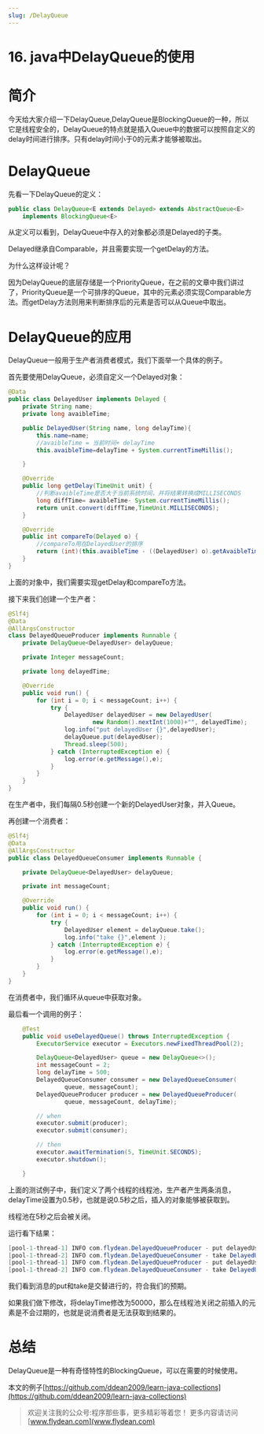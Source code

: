 ```yaml
---
slug: /DelayQueue
---
```


# 16. java中DelayQueue的使用

# 简介

今天给大家介绍一下DelayQueue,DelayQueue是BlockingQueue的一种，所以它是线程安全的，DelayQueue的特点就是插入Queue中的数据可以按照自定义的delay时间进行排序。只有delay时间小于0的元素才能够被取出。

# DelayQueue

先看一下DelayQueue的定义：

~~~java
public class DelayQueue<E extends Delayed> extends AbstractQueue<E>
    implements BlockingQueue<E>
~~~

从定义可以看到，DelayQueue中存入的对象都必须是Delayed的子类。

Delayed继承自Comparable，并且需要实现一个getDelay的方法。

为什么这样设计呢？

因为DelayQueue的底层存储是一个PriorityQueue，在之前的文章中我们讲过了，PriorityQueue是一个可排序的Queue，其中的元素必须实现Comparable方法。而getDelay方法则用来判断排序后的元素是否可以从Queue中取出。

# DelayQueue的应用

DelayQueue一般用于生产者消费者模式，我们下面举一个具体的例子。

首先要使用DelayQueue，必须自定义一个Delayed对象：

~~~java
@Data
public class DelayedUser implements Delayed {
    private String name;
    private long avaibleTime;

    public DelayedUser(String name, long delayTime){
        this.name=name;
        //avaibleTime = 当前时间+ delayTime
        this.avaibleTime=delayTime + System.currentTimeMillis();

    }

    @Override
    public long getDelay(TimeUnit unit) {
        //判断avaibleTime是否大于当前系统时间，并将结果转换成MILLISECONDS
        long diffTime= avaibleTime- System.currentTimeMillis();
        return unit.convert(diffTime,TimeUnit.MILLISECONDS);
    }

    @Override
    public int compareTo(Delayed o) {
        //compareTo用在DelayedUser的排序
        return (int)(this.avaibleTime - ((DelayedUser) o).getAvaibleTime());
    }
}
~~~

上面的对象中，我们需要实现getDelay和compareTo方法。

接下来我们创建一个生产者：

~~~java
@Slf4j
@Data
@AllArgsConstructor
class DelayedQueueProducer implements Runnable {
    private DelayQueue<DelayedUser> delayQueue;

    private Integer messageCount;

    private long delayedTime;

    @Override
    public void run() {
        for (int i = 0; i < messageCount; i++) {
            try {
                DelayedUser delayedUser = new DelayedUser(
                        new Random().nextInt(1000)+"", delayedTime);
                log.info("put delayedUser {}",delayedUser);
                delayQueue.put(delayedUser);
                Thread.sleep(500);
            } catch (InterruptedException e) {
                log.error(e.getMessage(),e);
            }
        }
    }
}
~~~

在生产者中，我们每隔0.5秒创建一个新的DelayedUser对象，并入Queue。

再创建一个消费者：

~~~java
@Slf4j
@Data
@AllArgsConstructor
public class DelayedQueueConsumer implements Runnable {

    private DelayQueue<DelayedUser> delayQueue;

    private int messageCount;

    @Override
    public void run() {
        for (int i = 0; i < messageCount; i++) {
            try {
                DelayedUser element = delayQueue.take();
                log.info("take {}",element );
            } catch (InterruptedException e) {
                log.error(e.getMessage(),e);
            }
        }
    }
}
~~~

在消费者中，我们循环从queue中获取对象。

最后看一个调用的例子：

~~~java
    @Test
    public void useDelayedQueue() throws InterruptedException {
        ExecutorService executor = Executors.newFixedThreadPool(2);

        DelayQueue<DelayedUser> queue = new DelayQueue<>();
        int messageCount = 2;
        long delayTime = 500;
        DelayedQueueConsumer consumer = new DelayedQueueConsumer(
                queue, messageCount);
        DelayedQueueProducer producer = new DelayedQueueProducer(
                queue, messageCount, delayTime);

        // when
        executor.submit(producer);
        executor.submit(consumer);

        // then
        executor.awaitTermination(5, TimeUnit.SECONDS);
        executor.shutdown();

    }
~~~

上面的测试例子中，我们定义了两个线程的线程池，生产者产生两条消息，delayTime设置为0.5秒，也就是说0.5秒之后，插入的对象能够被获取到。

线程池在5秒之后会被关闭。

运行看下结果：

~~~java
[pool-1-thread-1] INFO com.flydean.DelayedQueueProducer - put delayedUser DelayedUser(name=917, avaibleTime=1587623188389)
[pool-1-thread-2] INFO com.flydean.DelayedQueueConsumer - take DelayedUser(name=917, avaibleTime=1587623188389)
[pool-1-thread-1] INFO com.flydean.DelayedQueueProducer - put delayedUser DelayedUser(name=487, avaibleTime=1587623188899)
[pool-1-thread-2] INFO com.flydean.DelayedQueueConsumer - take DelayedUser(name=487, avaibleTime=1587623188899)
~~~

我们看到消息的put和take是交替进行的，符合我们的预期。

如果我们做下修改，将delayTime修改为50000，那么在线程池关闭之前插入的元素是不会过期的，也就是说消费者是无法获取到结果的。

# 总结

DelayQueue是一种有奇怪特性的BlockingQueue，可以在需要的时候使用。

本文的例子[https://github.com/ddean2009/learn-java-collections](https://github.com/ddean2009/learn-java-collections)

> 欢迎关注我的公众号:程序那些事，更多精彩等着您！
> 更多内容请访问 [www.flydean.com](www.flydean.com)




